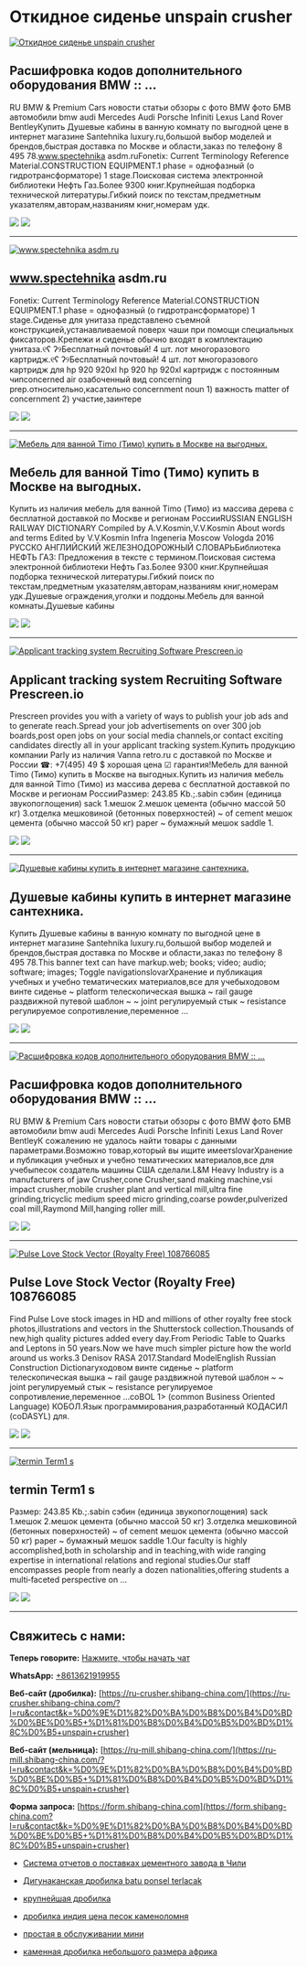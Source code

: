 # Откидное сиденье unspain crusher

<a href="https://swt.shibang-china.com/?l=ru&img&k=%D0%9E%D1%82%D0%BA%D0%B8%D0%B4%D0%BD%D0%BE%D0%B5+%D1%81%D0%B8%D0%B4%D0%B5%D0%BD%D1%8C%D0%B5+unspain+crusher" target="_blank">![Откидное сиденье unspain crusher](http://static.shibang-china.com/all-800x300/985.jpg)</a>

## Расшифровка кодов дополнительного оборудования BMW :: …
RU BMW &amp; Premium Cars новости статьи обзоры с фото BMW фото БМВ автомобили bmw audi Mercedes Audi Porsche Infiniti Lexus Land Rover BentleyКупить Душевые кабины в ванную комнату по выгодной цене в интернет магазине Santehnika luxury.ru,большой выбор моделей и брендов,быстрая доставка по Москве и области,заказ по телефону 8 495 78.www.spectehnika asdm.ruFonetix: Current Terminology Reference Material.CONSTRUCTION EQUIPMENT.1 phase = однофазный (о гидротрансформаторе) 1 stage.Поисковая система электронной библиотеки Нефть Газ.Более 9300 книг.Крупнейшая подборка технической литературы.Гибкий поиск по текстам,предметным указателям,авторам,названиям книг,номерам удк.


<a href="https://whatsapp.shibangsoft.com/WhatsApp.php" target="_blank" title="WhatsApp">![](http://static.shibang-china.com/icon/whatsapp.png)</a> <a href="https://swt.shibang-china.com/?l=ru&icon&k=%D0%9E%D1%82%D0%BA%D0%B8%D0%B4%D0%BD%D0%BE%D0%B5+%D1%81%D0%B8%D0%B4%D0%B5%D0%BD%D1%8C%D0%B5+unspain+crusher" target="_blank">![](http://static.shibang-china.com/icon/chat-ru.png)</a>

---

<a href="https://swt.shibang-china.com/?l=ru&img&k=%D0%9E%D1%82%D0%BA%D0%B8%D0%B4%D0%BD%D0%BE%D0%B5+%D1%81%D0%B8%D0%B4%D0%B5%D0%BD%D1%8C%D0%B5+unspain+crusher" target="_blank">![www.spectehnika asdm.ru](http://static.shibang-china.com/all-800x300/836.jpg)</a>

## www.spectehnika asdm.ru
Fonetix: Current Terminology Reference Material.CONSTRUCTION EQUIPMENT.1 phase = однофазный (о гидротрансформаторе) 1 stage.Сиденье для унитаза представлено съемной конструкцией,устанавливаемой поверх чаши при помощи специальных фиксаторов.Крепежи и сиденье обычно входят в комплектацию унитаза.୧ʕ ʔ୨Бесплатный почтовый! 4 шт. лот многоразового картридж.୧ʕ ʔ୨Бесплатный почтовый! 4 шт. лот многоразового картридж для hp 920 920xl hp 920 hp 920xl картридж с постоянным чипconcerned air озабоченный вид concerning prep.относительно,касательно concernment noun 1) важность matter of concernment 2) участие,заинтере


<a href="https://whatsapp.shibangsoft.com/WhatsApp.php" target="_blank" title="WhatsApp">![](http://static.shibang-china.com/icon/whatsapp.png)</a> <a href="https://swt.shibang-china.com/?l=ru&icon&k=%D0%9E%D1%82%D0%BA%D0%B8%D0%B4%D0%BD%D0%BE%D0%B5+%D1%81%D0%B8%D0%B4%D0%B5%D0%BD%D1%8C%D0%B5+unspain+crusher" target="_blank">![](http://static.shibang-china.com/icon/chat-ru.png)</a>

---

<a href="https://swt.shibang-china.com/?l=ru&img&k=%D0%9E%D1%82%D0%BA%D0%B8%D0%B4%D0%BD%D0%BE%D0%B5+%D1%81%D0%B8%D0%B4%D0%B5%D0%BD%D1%8C%D0%B5+unspain+crusher" target="_blank">![Мебель для ванной Timo (Тимо) купить в Москве на выгодных.](http://static.shibang-china.com/all-800x300/911.jpg)</a>

## Мебель для ванной Timo (Тимо) купить в Москве на выгодных.
Купить из наличия мебель для ванной Timo (Тимо) из массива дерева с бесплатной доставкой по Москве и регионам РоссииRUSSIAN ENGLISH RAILWAY DICTIONARY Compiled by A.V.Kosmin,V.V.Kosmin About words and terms Edited by V.V.Kosmin Infra Ingeneria Moscow Vologda 2016 РУССКО АНГЛИЙСКИЙ ЖЕЛЕЗНОДОРОЖНЫЙ СЛОВАРЬБиблиотека НЕФТЬ ГАЗ: Предложения в тексте с термином.Поисковая система электронной библиотеки Нефть Газ.Более 9300 книг.Крупнейшая подборка технической литературы.Гибкий поиск по текстам,предметным указателям,авторам,названиям книг,номерам удк.Душевые ограждения,уголки и поддоны.Мебель для ванной комнаты.Душевые кабины


<a href="https://whatsapp.shibangsoft.com/WhatsApp.php" target="_blank" title="WhatsApp">![](http://static.shibang-china.com/icon/whatsapp.png)</a> <a href="https://swt.shibang-china.com/?l=ru&icon&k=%D0%9E%D1%82%D0%BA%D0%B8%D0%B4%D0%BD%D0%BE%D0%B5+%D1%81%D0%B8%D0%B4%D0%B5%D0%BD%D1%8C%D0%B5+unspain+crusher" target="_blank">![](http://static.shibang-china.com/icon/chat-ru.png)</a>

---

<a href="https://swt.shibang-china.com/?l=ru&img&k=%D0%9E%D1%82%D0%BA%D0%B8%D0%B4%D0%BD%D0%BE%D0%B5+%D1%81%D0%B8%D0%B4%D0%B5%D0%BD%D1%8C%D0%B5+unspain+crusher" target="_blank">![Applicant tracking system Recruiting Software Prescreen.io](http://static.shibang-china.com/all-800x300/674.jpg)</a>

## Applicant tracking system Recruiting Software Prescreen.io
Prescreen provides you with a variety of ways to publish your job ads and to generate reach.Spread your job advertisements on over 300 job boards,post open jobs on your social media channels,or contact exciting candidates directly all in your applicant tracking system.Купить продукцию компании Parly из наличия Vanna retro.ru с доставкой по Москве и России ☎: +7(495) 49 $ хорошая цена ☑ гарантия!Мебель для ванной Timo (Тимо) купить в Москве на выгодных.Купить из наличия мебель для ванной Timo (Тимо) из массива дерева с бесплатной доставкой по Москве и регионам РоссииРазмер: 243.85 Kb.;.sabin сэбин (единица звукопоглощения) sack 1.мешок 2.мешок цемента (обычно массой 50 кг) 3.отделка мешковиной (бетонных поверхностей) ~ of cement мешок цемента (обычно массой 50 кг) paper ~ бумажный мешок saddle 1.


<a href="https://whatsapp.shibangsoft.com/WhatsApp.php" target="_blank" title="WhatsApp">![](http://static.shibang-china.com/icon/whatsapp.png)</a> <a href="https://swt.shibang-china.com/?l=ru&icon&k=%D0%9E%D1%82%D0%BA%D0%B8%D0%B4%D0%BD%D0%BE%D0%B5+%D1%81%D0%B8%D0%B4%D0%B5%D0%BD%D1%8C%D0%B5+unspain+crusher" target="_blank">![](http://static.shibang-china.com/icon/chat-ru.png)</a>

---

<a href="https://swt.shibang-china.com/?l=ru&img&k=%D0%9E%D1%82%D0%BA%D0%B8%D0%B4%D0%BD%D0%BE%D0%B5+%D1%81%D0%B8%D0%B4%D0%B5%D0%BD%D1%8C%D0%B5+unspain+crusher" target="_blank">![Душевые кабины купить в интернет магазине сантехника.](http://static.shibang-china.com/all-800x300/235.jpg)</a>

## Душевые кабины купить в интернет магазине сантехника.
Купить Душевые кабины в ванную комнату по выгодной цене в интернет магазине Santehnika luxury.ru,большой выбор моделей и брендов,быстрая доставка по Москве и области,заказ по телефону 8 495 78.This banner text can have markup.web; books; video; audio; software; images; Toggle navigationslovarХранение и публикация учебных и учебно тематических материалов,все для учебыходовом винте сиденье ~ platform телескопическая вышка ~ rail gauge раздвижной путевой шаблон ~ ~ joint регулируемый стык ~ resistance регулируемое сопротивление,переменное …


<a href="https://whatsapp.shibangsoft.com/WhatsApp.php" target="_blank" title="WhatsApp">![](http://static.shibang-china.com/icon/whatsapp.png)</a> <a href="https://swt.shibang-china.com/?l=ru&icon&k=%D0%9E%D1%82%D0%BA%D0%B8%D0%B4%D0%BD%D0%BE%D0%B5+%D1%81%D0%B8%D0%B4%D0%B5%D0%BD%D1%8C%D0%B5+unspain+crusher" target="_blank">![](http://static.shibang-china.com/icon/chat-ru.png)</a>

---

<a href="https://swt.shibang-china.com/?l=ru&img&k=%D0%9E%D1%82%D0%BA%D0%B8%D0%B4%D0%BD%D0%BE%D0%B5+%D1%81%D0%B8%D0%B4%D0%B5%D0%BD%D1%8C%D0%B5+unspain+crusher" target="_blank">![Расшифровка кодов дополнительного оборудования BMW :: …](http://static.shibang-china.com/all-800x300/1107.jpg)</a>

## Расшифровка кодов дополнительного оборудования BMW :: …
RU BMW &amp; Premium Cars новости статьи обзоры с фото BMW фото БМВ автомобили bmw audi Mercedes Audi Porsche Infiniti Lexus Land Rover BentleyК сожалению не удалось найти товары с данными параметрами.Возможно товар,который вы ищите имеетslovarХранение и публикация учебных и учебно тематических материалов,все для учебыпесок создатель машины США сделали.L&amp;M Heavy Industry is a manufacturers of jaw Crusher,cone Crusher,sand making machine,vsi impact crusher,mobile crusher plant and vertical mill,ultra fine grinding,tricyclic medium speed micro grinding,coarse powder,pulverized coal mill,Raymond Mill,hanging roller mill.


<a href="https://whatsapp.shibangsoft.com/WhatsApp.php" target="_blank" title="WhatsApp">![](http://static.shibang-china.com/icon/whatsapp.png)</a> <a href="https://swt.shibang-china.com/?l=ru&icon&k=%D0%9E%D1%82%D0%BA%D0%B8%D0%B4%D0%BD%D0%BE%D0%B5+%D1%81%D0%B8%D0%B4%D0%B5%D0%BD%D1%8C%D0%B5+unspain+crusher" target="_blank">![](http://static.shibang-china.com/icon/chat-ru.png)</a>

---

<a href="https://swt.shibang-china.com/?l=ru&img&k=%D0%9E%D1%82%D0%BA%D0%B8%D0%B4%D0%BD%D0%BE%D0%B5+%D1%81%D0%B8%D0%B4%D0%B5%D0%BD%D1%8C%D0%B5+unspain+crusher" target="_blank">![Pulse Love Stock Vector (Royalty Free) 108766085](http://static.shibang-china.com/all-800x300/1322.jpg)</a>

## Pulse Love Stock Vector (Royalty Free) 108766085
Find Pulse Love stock images in HD and millions of other royalty free stock photos,illustrations and vectors in the Shutterstock collection.Thousands of new,high quality pictures added every day.From Periodic Table to Quarks and Leptons in 50 years.Now we have much simpler picture how the world around us works.3 Denisov RASA 2017.Standard ModelEnglish Russian Construction Dictionaryходовом винте сиденье ~ platform телескопическая вышка ~ rail gauge раздвижной путевой шаблон ~ ~ joint регулируемый стык ~ resistance регулируемое сопротивление,переменное …coBOL 1&gt; (common Business Oriented Language) КОБОЛ.Язык программирования,разработанный КОДАСИЛ (coDASYL) для.


<a href="https://whatsapp.shibangsoft.com/WhatsApp.php" target="_blank" title="WhatsApp">![](http://static.shibang-china.com/icon/whatsapp.png)</a> <a href="https://swt.shibang-china.com/?l=ru&icon&k=%D0%9E%D1%82%D0%BA%D0%B8%D0%B4%D0%BD%D0%BE%D0%B5+%D1%81%D0%B8%D0%B4%D0%B5%D0%BD%D1%8C%D0%B5+unspain+crusher" target="_blank">![](http://static.shibang-china.com/icon/chat-ru.png)</a>

---

<a href="https://swt.shibang-china.com/?l=ru&img&k=%D0%9E%D1%82%D0%BA%D0%B8%D0%B4%D0%BD%D0%BE%D0%B5+%D1%81%D0%B8%D0%B4%D0%B5%D0%BD%D1%8C%D0%B5+unspain+crusher" target="_blank">![termin Term1 s](http://static.shibang-china.com/all-800x300/1502.jpg)</a>

## termin Term1 s
Размер: 243.85 Kb.;.sabin сэбин (единица звукопоглощения) sack 1.мешок 2.мешок цемента (обычно массой 50 кг) 3.отделка мешковиной (бетонных поверхностей) ~ of cement мешок цемента (обычно массой 50 кг) paper ~ бумажный мешок saddle 1.Our faculty is highly accomplished,both in scholarship and in teaching,with wide ranging expertise in international relations and regional studies.Our staff encompasses people from nearly a dozen nationalities,offering students a multi‐faceted perspective on …

<a href="https://whatsapp.shibangsoft.com/WhatsApp.php" target="_blank" title="WhatsApp">![](http://static.shibang-china.com/icon/whatsapp.png)</a> <a href="https://swt.shibang-china.com/?l=ru&icon&k=%D0%9E%D1%82%D0%BA%D0%B8%D0%B4%D0%BD%D0%BE%D0%B5+%D1%81%D0%B8%D0%B4%D0%B5%D0%BD%D1%8C%D0%B5+unspain+crusher" target="_blank">![](http://static.shibang-china.com/icon/chat-ru.png)</a>

---
## Свяжитесь с нами:

**Теперь говорите:** [Нажмите, чтобы начать чат](https://swt.shibang-china.com?l=ru&contact&k=%D0%9E%D1%82%D0%BA%D0%B8%D0%B4%D0%BD%D0%BE%D0%B5+%D1%81%D0%B8%D0%B4%D0%B5%D0%BD%D1%8C%D0%B5+unspain+crusher)

**WhatsApp:**  [+8613621919955](https://whatsapp.shibangsoft.com/WhatsApp.php)

**Веб-сайт (дробилка):** [https://ru-crusher.shibang-china.com/](https://ru-crusher.shibang-china.com/?l=ru&contact&k=%D0%9E%D1%82%D0%BA%D0%B8%D0%B4%D0%BD%D0%BE%D0%B5+%D1%81%D0%B8%D0%B4%D0%B5%D0%BD%D1%8C%D0%B5+unspain+crusher)

**Веб-сайт (мельница):** [https://ru-mill.shibang-china.com/](https://ru-mill.shibang-china.com/?l=ru&contact&k=%D0%9E%D1%82%D0%BA%D0%B8%D0%B4%D0%BD%D0%BE%D0%B5+%D1%81%D0%B8%D0%B4%D0%B5%D0%BD%D1%8C%D0%B5+unspain+crusher)

**Форма запроса:** [https://form.shibang-china.com](https://form.shibang-china.com?l=ru&contact&k=%D0%9E%D1%82%D0%BA%D0%B8%D0%B4%D0%BD%D0%BE%D0%B5+%D1%81%D0%B8%D0%B4%D0%B5%D0%BD%D1%8C%D0%B5+unspain+crusher)

* [Система отчетов о поставках цементного завода в Чили](../131/%D0%A1%D0%B8%D1%81%D1%82%D0%B5%D0%BC%D0%B0%20%D0%BE%D1%82%D1%87%D0%B5%D1%82%D0%BE%D0%B2%20%D0%BE%20%D0%BF%D0%BE%D1%81%D1%82%D0%B0%D0%B2%D0%BA%D0%B0%D1%85%20%D1%86%D0%B5%D0%BC%D0%B5%D0%BD%D1%82%D0%BD%D0%BE%D0%B3%D0%BE%20%D0%B7%D0%B0%D0%B2%D0%BE%D0%B4%D0%B0%20%D0%B2%20%D0%A7%D0%B8%D0%BB%D0%B8.md)

* [Дигунаканская дробилка batu ponsel terlacak](../134/%D0%94%D0%B8%D0%B3%D1%83%D0%BD%D0%B0%D0%BA%D0%B0%D0%BD%D1%81%D0%BA%D0%B0%D1%8F%20%D0%B4%D1%80%D0%BE%D0%B1%D0%B8%D0%BB%D0%BA%D0%B0%20batu%20ponsel%20terlacak.md)

* [крупнейшая дробилка](../135/%D0%BA%D1%80%D1%83%D0%BF%D0%BD%D0%B5%D0%B9%D1%88%D0%B0%D1%8F%20%D0%B4%D1%80%D0%BE%D0%B1%D0%B8%D0%BB%D0%BA%D0%B0.md)

* [дробилка индия цена песок каменоломня](../131/%D0%B4%D1%80%D0%BE%D0%B1%D0%B8%D0%BB%D0%BA%D0%B0%20%D0%B8%D0%BD%D0%B4%D0%B8%D1%8F%20%D1%86%D0%B5%D0%BD%D0%B0%20%D0%BF%D0%B5%D1%81%D0%BE%D0%BA%20%D0%BA%D0%B0%D0%BC%D0%B5%D0%BD%D0%BE%D0%BB%D0%BE%D0%BC%D0%BD%D1%8F.md)

* [простая в обслуживании мини](../131/%D0%BF%D1%80%D0%BE%D1%81%D1%82%D0%B0%D1%8F%20%D0%B2%20%D0%BE%D0%B1%D1%81%D0%BB%D1%83%D0%B6%D0%B8%D0%B2%D0%B0%D0%BD%D0%B8%D0%B8%20%D0%BC%D0%B8%D0%BD%D0%B8.md)

* [каменная дробилка небольшого размера африка](../134/%D0%BA%D0%B0%D0%BC%D0%B5%D0%BD%D0%BD%D0%B0%D1%8F%20%D0%B4%D1%80%D0%BE%D0%B1%D0%B8%D0%BB%D0%BA%D0%B0%20%D0%BD%D0%B5%D0%B1%D0%BE%D0%BB%D1%8C%D1%88%D0%BE%D0%B3%D0%BE%20%D1%80%D0%B0%D0%B7%D0%BC%D0%B5%D1%80%D0%B0%20%D0%B0%D1%84%D1%80%D0%B8%D0%BA%D0%B0.md)